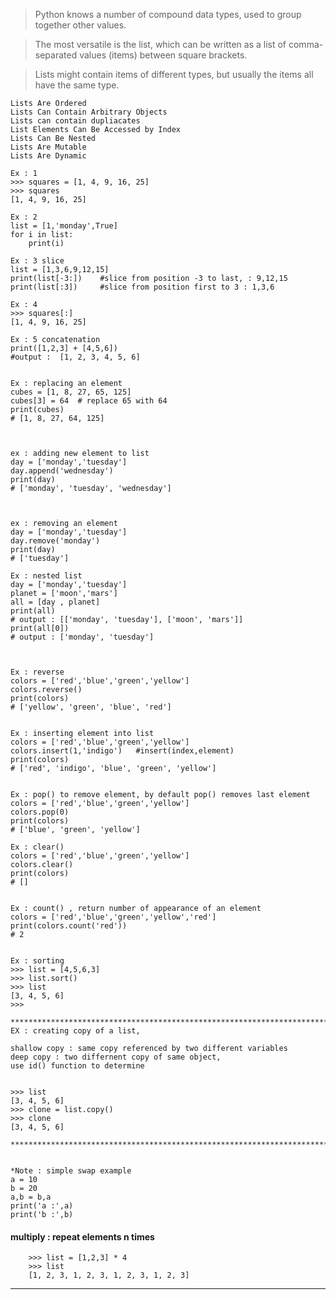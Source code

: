 > Python knows a number of compound data types, used to group together other values. 

> The most versatile is the list, which can be written as a list of comma-separated values (items) between square brackets. 

> Lists might contain items of different types, but usually the items all have the same type.


    Lists Are Ordered
    Lists Can Contain Arbitrary Objects
    Lists can contain dupliacates
    List Elements Can Be Accessed by Index
    Lists Can Be Nested
    Lists Are Mutable
    Lists Are Dynamic
    
    Ex : 1
    >>> squares = [1, 4, 9, 16, 25]
    >>> squares
    [1, 4, 9, 16, 25]

    Ex : 2
    list = [1,'monday',True]
    for i in list:
        print(i)

    Ex : 3 slice
    list = [1,3,6,9,12,15]
    print(list[-3:])    #slice from position -3 to last, : 9,12,15
    print(list[:3])     #slice from position first to 3 : 1,3,6
    
    Ex : 4
    >>> squares[:]
    [1, 4, 9, 16, 25]
    
    Ex : 5 concatenation
    print([1,2,3] + [4,5,6])
    #output :  [1, 2, 3, 4, 5, 6]
    
    
    Ex : replacing an element
    cubes = [1, 8, 27, 65, 125]
    cubes[3] = 64  # replace 65 with 64
    print(cubes)
    # [1, 8, 27, 64, 125]
    
    
    
    ex : adding new element to list
    day = ['monday','tuesday']
    day.append('wednesday')
    print(day)
    # ['monday', 'tuesday', 'wednesday']
    
    
    
    ex : removing an element    
    day = ['monday','tuesday']
    day.remove('monday')
    print(day)
    # ['tuesday']
    
    Ex : nested list
    day = ['monday','tuesday']
    planet = ['moon','mars']
    all = [day , planet]
    print(all)
    # output : [['monday', 'tuesday'], ['moon', 'mars']]
    print(all[0])
    # output : ['monday', 'tuesday']
    
    
    
    Ex : reverse
    colors = ['red','blue','green','yellow']
    colors.reverse()
    print(colors)
    # ['yellow', 'green', 'blue', 'red']
    
    
    Ex : inserting element into list
    colors = ['red','blue','green','yellow']
    colors.insert(1,'indigo')   #insert(index,element)
    print(colors)
    # ['red', 'indigo', 'blue', 'green', 'yellow']
    
    
    Ex : pop() to remove element, by default pop() removes last element
    colors = ['red','blue','green','yellow']
    colors.pop(0)
    print(colors)
    # ['blue', 'green', 'yellow']
    
    Ex : clear()
    colors = ['red','blue','green','yellow']
    colors.clear()
    print(colors)
    # []
    
    
    Ex : count() , return number of appearance of an element
    colors = ['red','blue','green','yellow','red']
    print(colors.count('red'))
    # 2
    
    
    Ex : sorting
    >>> list = [4,5,6,3]
    >>> list.sort()
    >>> list
    [3, 4, 5, 6]
    >>> 
 
    **************************************************************************************************************
    EX : creating copy of a list, 
    
    shallow copy : same copy referenced by two different variables 
    deep copy : two differnent copy of same object, 
    use id() function to determine
    
    
    >>> list
    [3, 4, 5, 6]
    >>> clone = list.copy()
    >>> clone
    [3, 4, 5, 6]

    ***************************************************************************************************************
    
    
    *Note : simple swap example
    a = 10
    b = 20
    a,b = b,a
    print('a :',a)
    print('b :',b)


#### multiply : repeat elements n times

        >>> list = [1,2,3] * 4
        >>> list
        [1, 2, 3, 1, 2, 3, 1, 2, 3, 1, 2, 3]


---

